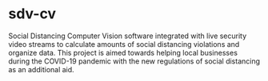 # sdv-cv
Social Distancing Computer Vision software integrated with live security video streams to calculate amounts of social distancing violations and organize data. This project is aimed towards helping local businesses during the COVID-19 pandemic with the new regulations of social distancing as an additional aid.
